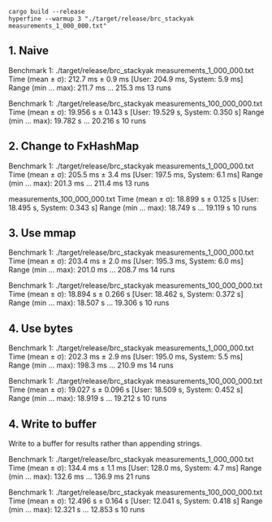 
```shell
cargo build --release
hyperfine --warmup 3 "./target/release/brc_stackyak measurements_1_000_000.txt"
```

## 1. Naive

Benchmark 1: ./target/release/brc_stackyak measurements_1_000_000.txt
  Time (mean ± σ):     212.7 ms ±   0.9 ms    [User: 204.9 ms, System: 5.9 ms]
  Range (min … max):   211.7 ms … 215.3 ms    13 runs

Benchmark 1: ./target/release/brc_stackyak measurements_100_000_000.txt
    Time (mean ± σ):     19.956 s ±  0.143 s    [User: 19.529 s, System: 0.350 s]
    Range (min … max):   19.782 s … 20.216 s    10 runs

## 2. Change to FxHashMap

Benchmark 1: ./target/release/brc_stackyak measurements_1_000_000.txt
  Time (mean ± σ):     205.5 ms ±   3.4 ms    [User: 197.5 ms, System: 6.1 ms]
  Range (min … max):   201.3 ms … 211.4 ms    13 runs

  measurements_100_000_000.txt
  Time (mean ± σ):     18.899 s ±  0.125 s    [User: 18.495 s, System: 0.343 s]
  Range (min … max):   18.749 s … 19.119 s    10 runs

## 3. Use mmap

Benchmark 1: ./target/release/brc_stackyak measurements_1_000_000.txt
  Time (mean ± σ):     203.4 ms ±   2.0 ms    [User: 195.3 ms, System: 6.0 ms]
  Range (min … max):   201.0 ms … 208.7 ms    14 runs

Benchmark 1: ./target/release/brc_stackyak measurements_100_000_000.txt
  Time (mean ± σ):     18.894 s ±  0.266 s    [User: 18.462 s, System: 0.372 s]
  Range (min … max):   18.507 s … 19.306 s    10 runs

## 4. Use bytes

Benchmark 1: ./target/release/brc_stackyak measurements_1_000_000.txt
  Time (mean ± σ):     202.3 ms ±   2.9 ms    [User: 195.0 ms, System: 5.5 ms]
  Range (min … max):   198.3 ms … 210.9 ms    14 runs

Benchmark 1: ./target/release/brc_stackyak measurements_100_000_000.txt
  Time (mean ± σ):     19.027 s ±  0.096 s    [User: 18.509 s, System: 0.452 s]
  Range (min … max):   18.919 s … 19.212 s    10 runs

## 4. Write to buffer

Write to a buffer for results rather than appending strings.

Benchmark 1: ./target/release/brc_stackyak measurements_1_000_000.txt
  Time (mean ± σ):     134.4 ms ±   1.1 ms    [User: 128.0 ms, System: 4.7 ms]
  Range (min … max):   132.6 ms … 136.9 ms    21 runs

Benchmark 1: ./target/release/brc_stackyak measurements_100_000_000.txt
  Time (mean ± σ):     12.496 s ±  0.164 s    [User: 12.041 s, System: 0.418 s]
  Range (min … max):   12.321 s … 12.853 s    10 runs
